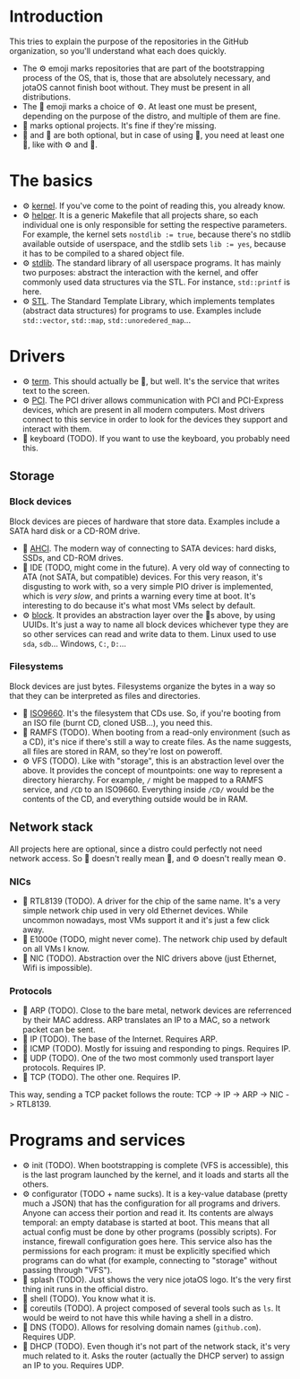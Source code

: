 # Introduction
This tries to explain the purpose of the repositories in the GitHub organization, so you'll understand what each does quickly.

- The ⚙️ emoji marks repositories that are part of the bootstrapping process of the OS, that is, those that are absolutely necessary, and jotaOS cannot finish boot without. They must be present in all distributions.
- The 🔧 emoji marks a choice of ⚙️. At least one must be present, depending on the purpose of the distro, and multiple of them are fine.
- 📍 marks optional projects. It's fine if they're missing.
- 🔑 and 📌 are both optional, but in case of using 📌, you need at least one 🔑, like with ⚙️ and 🔧.

# The basics
- ⚙️ [kernel](https://github.com/jotaOS/kernel). If you've come to the point of reading this, you already know.
- ⚙️ [helper](https://github.com/jotaOS/helper). It is a generic Makefile that all projects share, so each individual one is only responsible for setting the respective parameters. For example, the kernel sets `nostdlib := true`, because there's no stdlib available outside of userspace, and the stdlib sets `lib := yes`, because it has to be compiled to a shared object file.
- ⚙️ [stdlib](https://github.com/jotaOS/stdlib). The standard library of all userspace programs. It has mainly two purposes: abstract the interaction with the kernel, and offer commonly used data structures via the STL. For instance, `std::printf` is here.
- ⚙️ [STL](https://github.com/jotaOS/STL). The Standard Template Library, which implements templates (abstract data structures) for programs to use. Examples include `std::vector`, `std::map`, `std::unoredered_map`...

# Drivers
- ⚙️ [term](https://github.com/jotaOS/term). This should actually be 📍, but well. It's the service that writes text to the screen.
- ⚙️ [PCI](https://github.com/jotaOS/PCI). The PCI driver allows communication with PCI and PCI-Express devices, which are present in all modern computers. Most drivers connect to this service in order to look for the devices they support and interact with them.
- 📍 keyboard (TODO). If you want to use the keyboard, you probably need this.
## Storage
### Block devices
Block devices are pieces of hardware that store data. Examples include a SATA hard disk or a CD-ROM drive.
- 🔧 [AHCI](https://github.com/jotaOS/AHCI). The modern way of connecting to SATA devices: hard disks, SSDs, and CD-ROM drives.
- 🔧 IDE (TODO, might come in the future). A very old way of connecting to ATA (not SATA, but compatible) devices. For this very reason, it's disgusting to work with, so a very simple PIO driver is implemented, which is _very slow_, and prints a warning every time at boot. It's interesting to do because it's what most VMs select by default.
- ⚙️ [block](https://github.com/jotaOS/block). It provides an abstraction layer over the 🔧s above, by using UUIDs. It's just a way to name all block devices whichever type they are so other services can read and write data to them. Linux used to use `sda`, `sdb`... Windows, `C:`, `D:`...
### Filesystems
Block devices are just bytes. Filesystems organize the bytes in a way so that they can be interpreted as files and directories.
- 🔧 [ISO9660](https://github.com/jotaOS/ISO9660). It's the filesystem that CDs use. So, if you're booting from an ISO file (burnt CD, cloned USB...), you need this.
- 🔧 RAMFS (TODO). When booting from a read-only environment (such as a CD), it's nice if there's still a way to create files. As the name suggests, all files are stored in RAM, so they're lost on poweroff.
- ⚙️ VFS (TODO). Like with "storage", this is an abstraction level over the above. It provides the concept of mountpoints: one way to represent a directory hierarchy. For example, `/` might be mapped to a RAMFS service, and `/CD` to an ISO9660. Everything inside `/CD/` would be the contents of the CD, and everything outside would be in RAM.
## Network stack
All projects here are optional, since a distro could perfectly not need network access. So 🔧 doesn't really mean 🔧, and ⚙️ doesn't really mean ⚙️.
### NICs
- 🔑 RTL8139 (TODO). A driver for the chip of the same name. It's a very simple network chip used in very old Ethernet devices. While uncommon nowadays, most VMs support it and it's just a few click away.
- 🔑 E1000e (TODO, might never come). The network chip used by default on all VMs I know.
- 📌 NIC (TODO). Abstraction over the NIC drivers above (just Ethernet, Wifi is impossible).
### Protocols
- 📍 ARP (TODO). Close to the bare metal, network devices are referrenced by their MAC address. ARP translates an IP to a MAC, so a network packet can be sent.
- 📍 IP (TODO). The base of the Internet. Requires ARP.
- 📍 ICMP (TODO). Mostly for issuing and responding to pings. Requires IP.
- 📍 UDP (TODO). One of the two most commonly used transport layer protocols. Requires IP.
- 📍 TCP (TODO). The other one. Requires IP.

This way, sending a TCP packet follows the route: TCP -> IP -> ARP -> NIC -> RTL8139.
# Programs and services
- ⚙️ init (TODO). When bootstrapping is complete (VFS is accessible), this is the last program launched by the kernel, and it loads and starts all the others.
- ⚙️ configurator (TODO + name sucks). It is a key-value database (pretty much a JSON) that has the configuration for all programs and drivers. Anyone can access their portion and read it. Its contents are always temporal: an empty database is started at boot. This means that all actual config must be done by other programs (possibly scripts). For instance, firewall configuration goes here. This service also has the permissions for each program: it must be explicitly specified which programs can do what (for example, connecting to "storage" without passing through "VFS").
- 📍 splash (TODO). Just shows the very nice jotaOS logo. It's the very first thing init runs in the official distro.
- 📍 shell (TODO). You know what it is.
- 📍 coreutils (TODO). A project composed of several tools such as `ls`. It would be weird to not have this while having a shell in a distro.
- 📍 DNS (TODO). Allows for resolving domain names (`github.com`). Requires UDP.
- 📍 DHCP (TODO). Even though it's not part of the network stack, it's very much related to it. Asks the router (actually the DHCP server) to assign an IP to you. Requires UDP.
